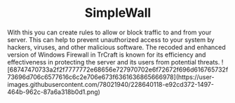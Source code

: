 <h1 align="center">SimpleWall</h1>
With this you can create rules to allow or block traffic to and from your server. This can help to prevent unauthorized access to your system by hackers, viruses, and other malicious software. The recoded and enhanced version of Windows Firewall in TrCraft is known for its efficiency and effectiveness in protecting the server and its users from potential threats.
![68747470733a2f2f7777772e68656e727970702e6f72672f696d616765732f73696d706c6577616c6c2e706e673f6361636865666978](https://user-images.githubusercontent.com/78021940/228640118-e92cd372-1497-464b-962c-87a6a318b0d1.png)
